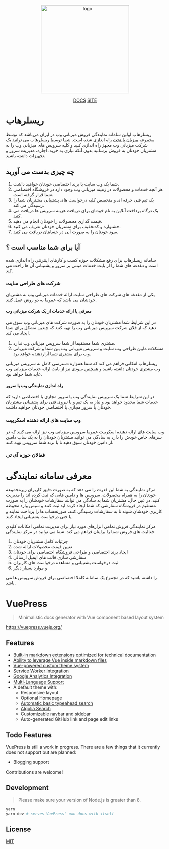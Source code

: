 <p align="center">
  <a href="https://www.resellerhub.ir/" target="_blank">
    <img width="280" src="https://docs.resellerhub.ir/logo2.png" alt="logo">
  </a>
</p>

<p align="center">
  <a href="https://docs.resellerhub.ir/">DOCS</a>
  <a href="https://www.resellerhub.ir/">SITE</a>
</p>
 



# ریسلرهاب
ریسلرهاب اولین سامانه نمایندگی فروش میزبانی وب در ایران می‌باشد که توسط مجموعه [میزبان پایتخت](https://www.ehost.ir/) راه اندازی شده است.
شما توسط ریسلرهاب می توانید یک شرکت میزبانی وب مجهز راه اندازی کنید و کلیه سرویس های میزبانی وب را به مشتریان خودتان به فروش برسانید بدون آنکه نیازی به خرید، اجاره، مدیریت سرور و تجهیزات داشته باشید.

## چه چیزی بدست می آورید
1. شما یک وب سایت با برند اختصاصی خودتان خواهید داشت.
2. هر آنچه خدمات و محصولات در زمینه میزبانی وب وجود دارد در فروشگاه اختصاصی شما قرار گرفته است.
3. یک تیم فنی حرفه ای و متخصص کلیه درخواست های پشتیبانی مشتریان شما را رسیدگی می کند.
4. یک درگاه پرداخت آنلاین به نام خودتان برای دریافت هزینه سرویس ها دریافت می کنید.
5. قیمت گذاری محصولات را خودتان انجام می دهید.
6. جشنواره و کدتخفیف برای مشتریان خودتان تعریف می کنید.
7. سود خودتان را به صورت آنی در حسابتان دریافت می کنید.

## آیا برای شما مناسب است ؟ 
سامانه ریسلرهاب برای رفع مشکلات حوزه کسب و کارهای اینترنتی راه اندازی شده است و دغدغه های شما را از بابت خدمات مبتنی بر سرور و پشتیبانی آن ها راحت می کند.

### شرکت های طراحی سایت
یکی از دغدغه های شرکت های طراحی سایت ارائه خدمات میزبانی وب به مشتریان خودشان می باشد که عموما به دو روش عمل کنند.

#### معرفی یا ارائه خدمات از یک شرکت میزبانی وب
در این شرایط شما مشتریان خودتان را به صورت شرکت های میزبانی وب سوق می دهید که از فلان شرکت سرویس میزبانی وب را تهیه کنند که چندین مشکل برای شما ایجاد می کند.
1. مشتری شما مستقیما از شما سرویس میزبانی وب ندارد.
2. مشکلات مابین طراحی وب سایت و سرویس میزبانی وب بین شما و شرکت میزبانی وب برای مشتری شما آزاردهنده خواهد بود.

ریسلرهاب امکانی فراهم می کند که شما همواره دسترسی کامل به سرویس میزبانی وب مشتری خودتان داشته باشید و همچنین سودی نیز از بابت ارائه خدمات میزبانی وب عاید شما خواهد بود.

#### راه اندازی نمایندگی وب یا سرور
در این شرایط شما یک سرویس نمایندگی وب یا سرور مجازی یا اختصاصی دارید که خدمات شما محدود خواهد بود و نیاز به یک تیم و یا نیروی فنی برای پشتیبانی مشتریان خودتان یا سرور مجازی یا اختصاصی خودتان خواهید داشت.

### وب سایت های ارائه دهنده اسکریپت
وب سایت های ارائه دهنده اسکریپت عموما سرویس میزبانی وب نیز ارائه می کنند که در سرهای خاص خودش را دارد به سادگی می توانید مشتریان خودتان را به یک ساب دامین از دامین خودتان سوق دهید تا با برند شما سرویس تهیه کنند.

### فعالان حوزه آی تی

# معرفی سامانه نمایندگی

مرکز نمایندگی به شما این قدرت را می دهد که به صورت دقیق کاربران زیرمجموعه خودتان را به همراه محصولات، سرویس ها و دامین هایی که ثبت کرده اند را مدیریت کنید. در عین حال، مشتریان شما به سادگی می توانند سفارشات خودشان را به صورت مستقیم در فروشگاه سفارشی که شما ایجاد کرده اید ثبت کنند و سپس وارد محوطه کاربری خودشان شوند تا به سفارشات رسیدگی کنند، صورتحساب ها را پرداخت نمایند و یا حتی درخواست پشتیبانی ایجاد کنند.

مرکز نمایندگی فروش تمامی ابزارهای مورد نیاز برای مدیریت تمامی امکانات کلیدی فعالیت های فروش شما را برایتان فراهم می کند. شما می توانید در مرکز نمایندگی


1. جزئیات کامل مشتریان خودتان
2. تعیین قیمت محصولات ارائه شده
3. ایجاد برند اختصاصی و طراحی فروشگاه اختصاصی برای خودتان
4. سفارشی سازی قالب های ایمیل ارسالی
5. ثبت درخواست پشتیبانی و مشاهده درخواست های کاربران
6. و موارد بسیار دیگر

را داشته باشید که در مجموع یک سامانه کاملا اختصاصی برای فروش سرویس ها می باشد.




# VuePress

> Minimalistic docs generator with Vue component based layout system

https://vuepress.vuejs.org/

## Features

- [Built-in markdown extensions](https://vuepress.vuejs.org/guide/markdown.html) optimized for technical documentation
- [Ability to leverage Vue inside markdown files](https://vuepress.vuejs.org/guide/using-vue.html)
- [Vue-powered custom theme system](https://vuepress.vuejs.org/guide/custom-themes.html)
- [Service Worker Integration](https://vuepress.vuejs.org/config/#serviceworker)
- [Google Analytics Integration](https://vuepress.vuejs.org/config/#ga)
- [Multi-Language Support](https://vuepress.vuejs.org/guide/i18n.html)
- A default theme with:
  - Responsive layout
  - Optional Homepage
  - [Automatic basic typeahead search](https://vuepress.vuejs.org/default-theme-config/#built-in-search)
  - [Algolia Search](https://vuepress.vuejs.org/default-theme-config/#algolia-search)
  - Customizable navbar and sidebar
  - Auto-generated GitHub link and page edit links

## Todo Features

VuePress is still a work in progress. There are a few things that it currently does not support but are planned:

- Blogging support

Contributions are welcome!

## Development

> Please make sure your version of Node.js is greater than 8.

``` bash
yarn
yarn dev # serves VuePress' own docs with itself
```

## License

[MIT](https://github.com/vuejs/vuepress/blob/master/LICENSE)
